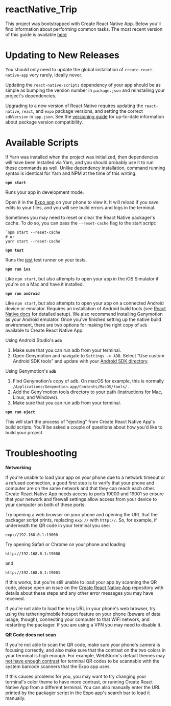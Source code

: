 # reactNative_Trip
This project was bootstrapped with Create React Native App.
Below you'll find information about performing common tasks. The most recent version of this guide is available [here](https://reactnavigation.org/docs/hello-react-navigation/)

# Updating to New Releases

You should only need to update the global installation of `create-react-native-app` very rarely, ideally never.

Updating the `react-native-scripts` dependency of your app should be as simple as bumping the version number in `package.json` and reinstalling your project's dependencies.

Upgrading to a new version of React Native requires updating the `react-native`, `react`, and `expo` package versions, and setting the correct `sdkVersion` in `app.json`. See the [versioning guide](https://docs.npmjs.com/about-semantic-versioning) for up-to-date information about package version compatibility.

# Available Scripts

If Yarn was installed when the project was initialized, then dependencies will have been installed via Yarn, and you should probably use it to run these commands as well. Unlike dependency installation, command running syntax is identical for Yarn and NPM at the time of this writing.

**`npm start`**

Runs your app in development mode.

Open it in the [Expo app](https://expo.dev/) on your phone to view it. It will reload if you save edits to your files, and you will see build errors and logs in the terminal.

Sometimes you may need to reset or clear the React Native packager's cache. To do so, you can pass the `--reset-cache` flag to the start script:

    `npm start --reset-cache
    # or
    yarn start --reset-cache`

**`npm test`**

Runs the [jest](https://github.com/facebook/jest) test runner on your tests.

**`npm run ios`**

Like `npm start`, but also attempts to open your app in the iOS Simulator if you're on a Mac and have it installed.

**`npm run android`**

Like `npm start`, but also attempts to open your app on a connected Android device or emulator. Requires an installation of Android build tools (see [React Native docs](https://reactnavigation.org/docs/) for detailed setup). We also recommend installing Genymotion as your Android emulator. Once you've finished setting up the native build environment, there are two options for making the right copy of `adb` available to Create React Native App:

Using Android Studio's **`adb`**

1. Make sure that you can run adb from your terminal.
2. Open Genymotion and navigate to `Settings -> ADB`. Select “Use custom Android SDK tools” and update with your [Android SDK directory](https://stackoverflow.com/questions/25176594/android-sdk-location).

Using Genymotion's **`adb`**

1. Find Genymotion’s copy of adb. On macOS for example, this is normally `/Applications/Genymotion.app/Contents/MacOS/tools/.`
2. Add the Geny`motion tools directory to your path (instructions for Mac, Linux, and Windows).
3. Make sure that you can run adb from your terminal.

**`npm run eject`**

This will start the process of "ejecting" from Create React Native App's build scripts. You'll be asked a couple of questions about how you'd like to build your project.

# Troubleshooting

**Networking**

If you're unable to load your app on your phone due to a network timeout or a refused connection, a good first step is to verify that your phone and computer are on the same network and that they can reach each other. Create React Native App needs access to ports 19000 and 19001 so ensure that your network and firewall settings allow access from your device to your computer on both of these ports.

Try opening a web browser on your phone and opening the URL that the packager script prints, replacing `exp://` with `http://`. So, for example, if underneath the QR code in your terminal you see:

    exp://192.168.0.1:19000

Try opening Safari or Chrome on your phone and loading

    http://192.168.0.1:19000

and

    http://192.168.0.1:19001

If this works, but you're still unable to load your app by scanning the QR code, please open an issue on the [Create React Native App](https://github.com/expo/create-react-native-app) repository with details about these steps and any other error messages you may have received.

If you're not able to load the `http` URL in your phone's web browser, try using the tethering/mobile hotspot feature on your phone (beware of data usage, though), connecting your computer to that WiFi network, and restarting the packager. If you are using a VPN you may need to disable it.

**QR Code does not scan**

If you're not able to scan the QR code, make sure your phone's camera is focusing correctly, and also make sure that the contrast on the two colors in your terminal is high enough. For example, WebStorm's default themes may [not have enough contrast](https://github.com/expo/create-react-native-app/issues/49) for terminal QR codes to be scannable with the system barcode scanners that the Expo app uses.

If this causes problems for you, you may want to try changing your terminal's color theme to have more contrast, or running Create React Native App from a different terminal. You can also manually enter the URL printed by the packager script in the Expo app's search bar to load it manually.